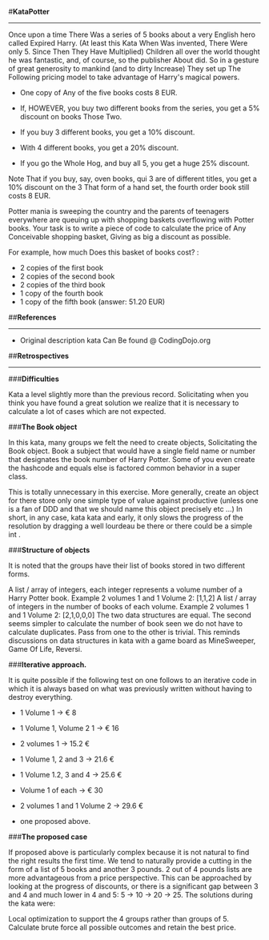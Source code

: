 #**KataPotter**
***
Once upon a time There Was a series of 5 books about a very English hero called Expired Harry. (At least this Kata When Was invented, There Were only 5. Since Then They Have Multiplied) Children all over the world thought he was fantastic, and, of course, so the publisher About did. So in a gesture of great generosity to mankind (and to dirty Increase) They set up The Following pricing model to take advantage of Harry's magical powers.

* One copy of Any of the five books costs 8 EUR.

* If, HOWEVER, you buy two different books from the series, you get a 5% discount on books Those Two.

* If you buy 3 different books, you get a 10% discount.

* With 4 different books, you get a 20% discount.

* If you go the Whole Hog, and buy all 5, you get a huge 25% discount.

Note That if you buy, say, oven books, qui 3 are of different titles, you get a 10% discount on the 3 That form of a hand set, the fourth order book still costs 8 EUR.

Potter mania is sweeping the country and the parents of teenagers everywhere are queuing up with shopping baskets overflowing with Potter books. Your task is to write a piece of code to calculate the price of Any Conceivable shopping basket, Giving as big a discount as possible.

For example, how much Does this basket of books cost? :

* 2 copies of the first book
* 2 copies of the second book
* 2 copies of the third book
* 1 copy of the fourth book
* 1 copy of the fifth book (answer: 51.20 EUR)

##**References**
***
* Original description kata Can Be found @ CodingDojo.org

##**Retrospectives**
***
###**Difficulties**

Kata a level slightly more than the previous record. Solicitating when you think you have found a great solution we realize that it is necessary to calculate a lot of cases which are not expected.

###**The Book object**

In this kata, many groups we felt the need to create objects, Solicitating the Book object. Book a subject that would have a single field name or number that designates the book number of Harry Potter. Some of you even create the hashcode and equals else is factored common behavior in a super class.

This is totally unnecessary in this exercise. More generally, create an object for there store only one simple type of value against productive (unless one is a fan of DDD and that we should name this object precisely etc ...) In short, in any case, kata kata and early, it only slows the progress of the resolution by dragging a well lourdeau be there or there could be a simple int .

###**Structure of objects**

It is noted that the groups have their list of books stored in two different forms.

A list / array of integers, each integer represents a volume number of a Harry Potter book. Example 2 volumes 1 and 1 Volume 2: [1,1,2]
A list / array of integers in the number of books of each volume. Example 2 volumes 1 and 1 Volume 2: [2,1,0,0,0]
The two data structures are equal. The second seems simpler to calculate the number of book seen we do not have to calculate duplicates. Pass from one to the other is trivial. This reminds discussions on data structures in kata with a game board as MineSweeper, Game Of Life, Reversi.

###**Iterative approach.**

It is quite possible if the following test on one follows to an iterative code in which it is always based on what was previously written without having to destroy everything.

* 1 Volume 1 -> € 8

* 1 Volume 1, Volume 2 1 -> € 16

* 2 volumes 1 -> 15.2 €

* 1 Volume 1, 2 and 3 -> 21.6 €

* 1 Volume 1.2, 3 and 4 -> 25.6 €

* Volume 1 of each -> € 30

* 2 volumes 1 and 1 Volume 2 -> 29.6 €

* one proposed above.

###**The proposed case**

If proposed above is particularly complex because it is not natural to find the right results the first time. We tend to naturally provide a cutting in the form of a list of 5 books and another 3 pounds. 2 out of 4 pounds lists are more advantageous from a price perspective. This can be approached by looking at the progress of discounts, or there is a significant gap between 3 and 4 and much lower in 4 and 5: 5 -> 10 -> 20 -> 25. The solutions during the kata were:

Local optimization to support the 4 groups rather than groups of 5.
Calculate brute force all possible outcomes and retain the best price.